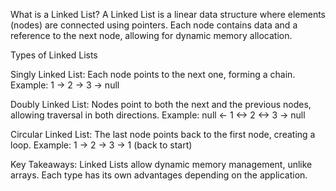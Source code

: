 What is a Linked List?
A Linked List is a linear data structure where elements (nodes) are connected using pointers. Each node contains data and a reference to the next node, allowing for dynamic memory allocation.

Types of Linked Lists

Singly Linked List: Each node points to the next one, forming a chain.
Example: 1 -> 2 -> 3 -> null

Doubly Linked List: Nodes point to both the next and the previous nodes, allowing traversal in both directions.
Example: null <- 1 <-> 2 <-> 3 -> null

Circular Linked List: The last node points back to the first node, creating a loop.
Example: 1 -> 2 -> 3 -> 1 (back to start)

Key Takeaways:
Linked Lists allow dynamic memory management, unlike arrays. Each type has its own advantages depending on the application.
